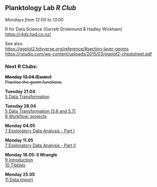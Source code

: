 
## __Planktology Lab   *R Club*__
*Mondays from 12:00 to 13:00*

R for Data Science (Garrett Grolemund & Hadley Wickham)  
https://r4ds.had.co.nz/  

See also:  
https://ggplot2.tidyverse.org/reference/#section-layer-geoms  
https://rstudio.com/wp-content/uploads/2015/03/ggplot2-cheatsheet.pdf  


### __Next R Clubs:__

~~__Monday 13.04  (Easter)__~~  
~~Practise the geom functions.~~

__Tuesday 21.04__  
[5 Data Transformation](https://r4ds.had.co.nz/transform.html)  

__Tuesday 28.04__  
[5 Data Transformation (5.6 and 5.7)](https://r4ds.had.co.nz/transform.html)  
[8 Workflow: projects](https://r4ds.had.co.nz/workflow-projects.html)

__Monday 04.05__  
[7 Exploratory Data Analysis - Part I](https://r4ds.had.co.nz/exploratory-data-analysis.html)  

__Monday 11.05__  
[7 Exploratory Data Analysis - Part II](https://r4ds.had.co.nz/exploratory-data-analysis.html)  

__Monday 18.05: II Wrangle__  
[9 Introduction](https://r4ds.had.co.nz/wrangle-intro.html)  
[10 Tibbles](https://r4ds.had.co.nz/tibbles.html)  

__Monday 25.05__  
[11 Data import](https://r4ds.had.co.nz/data-import.html)  







